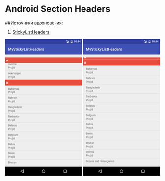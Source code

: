 # Android Section Headers

##Источники вдохновения: 

1) [StickyListHeaders][id]

[id]:https://github.com/emilsjolander/StickyListHeaders


<img src="https://github.com/Muhammadsafarali/Android_sticky_list_headers/blob/master/Screenshot_20161026-134655.png" width="250">
<img src="https://github.com/Muhammadsafarali/Android_sticky_list_headers/blob/master/Screenshot_20161026-134701.png" width="250">
